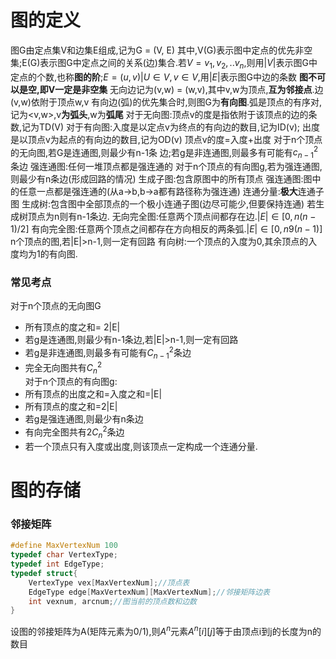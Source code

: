# 图的定义
图G由定点集V和边集E组成,记为G = (V, E)
其中,V(G)表示图中定点的优先非空集;E(G)表示图G中定点之间的关系(边)集合.若$V = {v_1, v_2, .. v_n}$,则用$|V|$表示图G中定点的个数,也称**图的阶**;$E = {(u, v) | U∈V, v∈V}$,用$|E|$表示图G中边的条数
**图不可以是空,即V一定是非空集**
无向边记为(v,w) = (w,v),其中v,w为顶点,**互为邻接点**.边(v,w)依附于顶点w,v
有向边(弧)的优先集合时,则图G为**有向图**.弧是顶点的有序对,记为<v,w>,v**为弧头**,w为**弧尾**
对于无向图:顶点v的度是指依附于该顶点的边的条数,记为TD(V)
对于有向图:入度是以定点v为终点的有向边的数目,记为ID(v);
出度是以顶点v为起点的有向边的数目,记为OD(v)
顶点v的度=入度+出度
对于n个顶点的无向图,若G是连通图,则最少有n-1条 边;若g是非连通图,则最多有可能有$c_{n-1}^2$条边
强连通图:任何一堆顶点都是强连通的
对于n个顶点的有向图g,若为强连通图,则最少有n条边(形成回路的情况)
生成子图:包含原图中的所有顶点
强连通图:图中的任意一点都是强连通的(从a->b,b->a都有路径称为强连通)
连通分量:**极大**连通子图
生成树:包含图中全部顶点的一个极小连通子图(边尽可能少,但要保持连通)
若生成树顶点为n则有n-1条边.
无向完全图:任意两个顶点间都存在边.$|E|∈[0, n(n-1)/2]$
有向完全图:任意两个顶点之间都存在方向相反的两条弧.$|E|∈[0,n9(n-1)]$
n个顶点的图,若|E|>n-1,则一定有回路
有向树:一个顶点的入度为0,其余顶点的入度均为1的有向图.
### 常见考点
对于n个顶点的无向图G
- 所有顶点的度之和= 2|E|
- 若g是连通图,则最少有n-1条边,若|E|>n-1,则一定有回路
- 若g是非连通图,则最多有可能有$C_{n-1}^2$条边
- 完全无向图共有$C_{n}^2$  
对于n个顶点的有向图g:
- 所有顶点的出度之和=入度之和=|E|
- 所有顶点的度之和=2|E|
- 若g是强连通图,则最少有n条边
- 有向完全图共有$2C_n^2$条边
- 若一个顶点只有入度或出度,则该顶点一定构成一个连通分量.
# 图的存储
### 邻接矩阵
```c++
#define MaxVertexNum 100
typedef char VertexType;
typedef int EdgeType;
typedef struct{
    VertexType vex[MaxVertexNum];//顶点表
    EdgeType edge[MaxVertexNum][MaxVertexNum];//邻接矩阵边表
    int vexnum, arcnum;//图当前的顶点数和边数
}
```
设图的邻接矩阵为A(矩阵元素为0/1),则$A^n$元素$A^n[i][j]$等于由顶点i到j的长度为n的数目